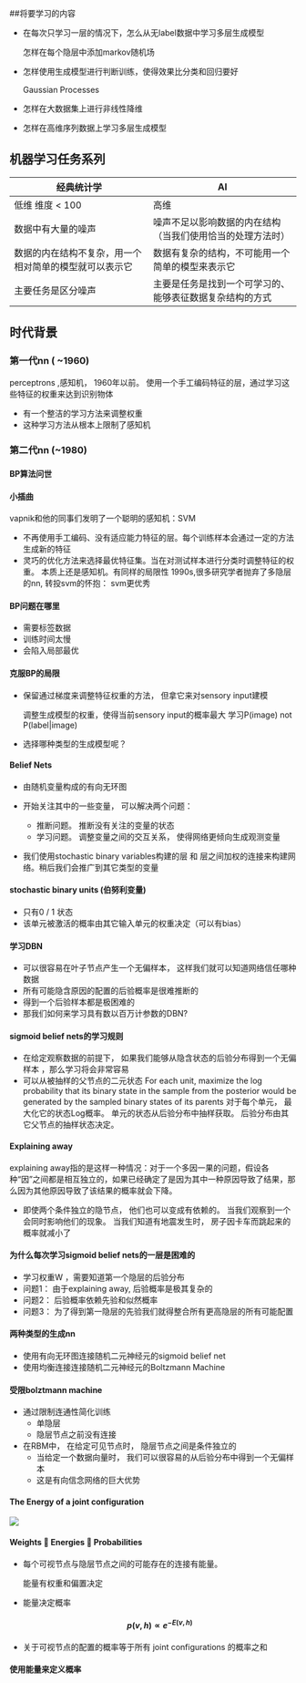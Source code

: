 ##将要学习的内容
- 在每次只学习一层的情况下，怎么从无label数据中学习多层生成模型   

    怎样在每个隐层中添加markov随机场  
- 怎样使用生成模型进行判断训练，使得效果比分类和回归要好  

    Gaussian Processes
- 怎样在大数据集上进行非线性降维
    
- 怎样在高维序列数据上学习多层生成模型

## 机器学习任务系列

| 经典统计学       |  AI            |
|-----------------|-------------------|
| 低维 维度 < 100  | 高维 |
| 数据中有大量的噪声| 噪声不足以影响数据的内在结构（当我们使用恰当的处理方法时）|
| 数据的内在结构不复杂，用一个相对简单的模型就可以表示它| 数据有复杂的结构，不可能用一个简单的模型来表示它 |
| 主要任务是区分噪声 | 主要是任务是找到一个可学习的、能够表征数据复杂结构的方式|

## 时代背景
### 第一代nn ( ~1960)
perceptrons ,感知机， 1960年以前。 使用一个手工编码特征的层，通过学习这些特征的权重来达到识别物体
- 有一个整洁的学习方法来调整权重
- 这种学习方法从根本上限制了感知机

### 第二代nn (~1980)
#### BP算法问世
#### 小插曲
vapnik和他的同事们发明了一个聪明的感知机：SVM
- 不再使用手工编码、没有适应能力特征的层。每个训练样本会通过一定的方法生成新的特征
- 灵巧的优化方法来选择最优特征集。当在对测试样本进行分类时调整特征的权重。 本质上还是感知机。有同样的局限性
1990s,很多研究学者抛弃了多隐层的nn, 转投svm的怀抱： svm更优秀

#### BP问题在哪里
- 需要标签数据
- 训练时间太慢
- 会陷入局部最优

#### 克服BP的局限
- 保留通过梯度来调整特征权重的方法， 但拿它来对sensory input建模   

    调整生成模型的权重，使得当前sensory input的概率最大
    学习P(image) not P(label|image)
- 选择哪种类型的生成模型呢？

#### Belief Nets
- 由随机变量构成的有向无环图  
- 开始关注其中的一些变量， 可以解决两个问题： 
   - 推断问题。 推断没有关注的变量的状态
   - 学习问题。 调整变量之间的交互关系， 使得网络更倾向生成观测变量
   
- 我们使用stochastic binary variables构建的层 和 层之间加权的连接来构建网络。稍后我们会推广到其它类型的变量

#### stochastic binary units (伯努利变量)
- 只有0 / 1 状态
- 该单元被激活的概率由其它输入单元的权重决定（可以有bias）

#### 学习DBN
- 可以很容易在叶子节点产生一个无偏样本， 这样我们就可以知道网络信任哪种数据
- 所有可能隐含原因的配置的后验概率是很难推断的
- 得到一个后验样本都是极困难的
- 那我们如何来学习具有数以百万计参数的DBN?

#### sigmoid belief nets的学习规则
- 在给定观察数据的前提下， 如果我们能够从隐含状态的后验分布得到一个无偏样本 ，那么学习将会非常容易
- 可以从被抽样的父节点的二元状态  For each unit, maximize the log probability that its 
binary state in the sample from the posterior would be generated by the sampled
binary states of its parents
对于每个单元， 最大化它的状态Log概率。 单元的状态从后验分布中抽样获取。 后验分布由其它父节点的抽样状态决定。

#### Explaining away
explaining away指的是这样一种情况：对于一个多因一果的问题，假设各种“因”之间都是相互独立的，如果已经确定了是因为其中一种原因导致了结果，那么因为其他原因导致了该结果的概率就会下降。
- 即使两个条件独立的隐节点， 他们也可以变成有依赖的。 当我们观察到一个会同时影响他们的现象。 
    当我们知道有地震发生时， 房子因卡车而跳起来的概率就减小了
    

####  为什么每次学习sigmoid belief nets的一层是困难的
- 学习权重W ，需要知道第一个隐层的后验分布
- 问题1： 由于explaining away, 后验概率是极其复杂的
- 问题2： 后验概率依赖先验和似然概率
- 问题3： 为了得到第一隐层的先验我们就得整合所有更高隐层的所有可能配置

#### 两种类型的生成nn
- 使用有向无环图连接随机二元神经元的sigmoid belief net
- 使用均衡连接连接随机二元神经元的Boltzmann Machine

#### 受限bolztmann machine
- 通过限制连通性简化训练
    - 单隐层
    - 隐层节点之前没有连接
- 在RBM中， 在给定可见节点时， 隐层节点之间是条件独立的
    - 当给定一个数据向量时， 我们可以很容易的从后验分布中得到一个无偏样本
    - 这是有向信念网络的巨大优势

#### The Energy of a joint configuration

![](/assets/energy-join-configuration.png)

#### Weights  Energies  Probabilities
- 每个可视节点与隐层节点之间的可能存在的连接有能量。

    能量有权重和偏置决定
- 能量决定概率  

  #### $$ p(v,h) \propto  e^{-E(v,h)}  $$

- 关于可视节点的配置的概率等于所有 joint configurations 的概率之和

#### 使用能量来定义概率

















